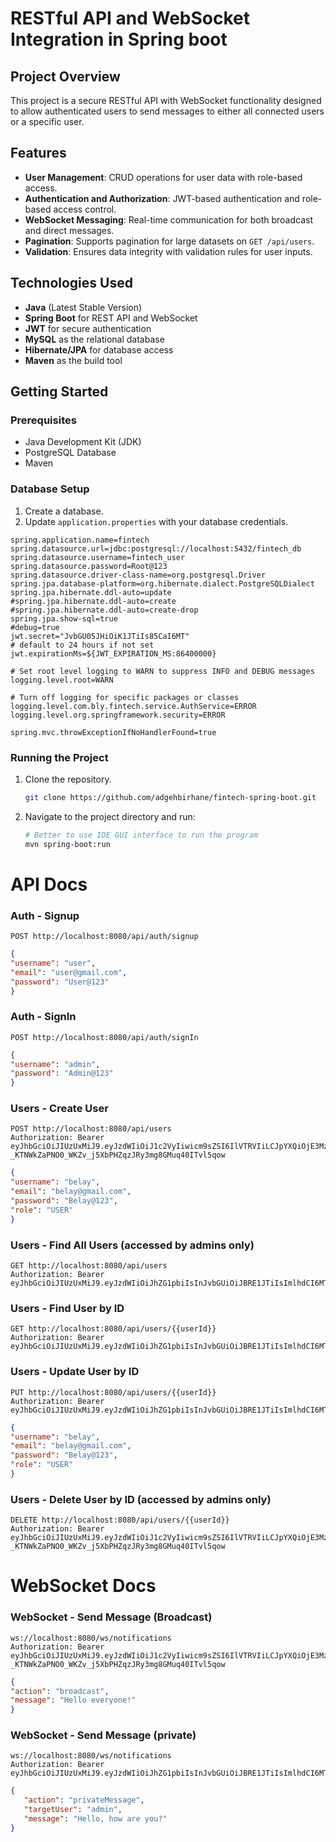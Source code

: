 # RESTful API and WebSocket Integration in Spring boot

## Project Overview

This project is a secure RESTful API with WebSocket functionality designed to allow authenticated users to send messages to either all connected users or a specific user.

## Features

- **User Management**: CRUD operations for user data with role-based access.
- **Authentication and Authorization**: JWT-based authentication and role-based access control.
- **WebSocket Messaging**: Real-time communication for both broadcast and direct messages.
- **Pagination**: Supports pagination for large datasets on `GET /api/users`.
- **Validation**: Ensures data integrity with validation rules for user inputs.

## Technologies Used

- **Java** (Latest Stable Version)
- **Spring Boot** for REST API and WebSocket
- **JWT** for secure authentication
- **MySQL** as the relational database
- **Hibernate/JPA** for database access
- **Maven** as the build tool

## Getting Started

### Prerequisites

- Java Development Kit (JDK)
- PostgreSQL Database
- Maven

### Database Setup

1. Create a database.
2. Update `application.properties` with your database credentials.

```properties
spring.application.name=fintech
spring.datasource.url=jdbc:postgresql://localhost:5432/fintech_db
spring.datasource.username=fintech_user
spring.datasource.password=Root@123
spring.datasource.driver-class-name=org.postgresql.Driver
spring.jpa.database-platform=org.hibernate.dialect.PostgreSQLDialect
spring.jpa.hibernate.ddl-auto=update
#spring.jpa.hibernate.ddl-auto=create
#spring.jpa.hibernate.ddl-auto=create-drop
spring.jpa.show-sql=true
#debug=true
jwt.secret="JvbGU05JHiOiK1JTiIs85CaI6MT"
# default to 24 hours if not set
jwt.expirationMs=${JWT_EXPIRATION_MS:86400000}

# Set root level logging to WARN to suppress INFO and DEBUG messages
logging.level.root=WARN

# Turn off logging for specific packages or classes
logging.level.com.bly.fintech.service.AuthService=ERROR
logging.level.org.springframework.security=ERROR

spring.mvc.throwExceptionIfNoHandlerFound=true

```
### Running the Project

1. Clone the repository.
   ```bash
   git clone https://github.com/adgehbirhane/fintech-spring-boot.git
    ```
2. Navigate to the project directory and run:
   ```bash
   # Better to use IDE GUI interface to run the program
   mvn spring-boot:run

# API Docs

### Auth - Signup
```HTTPie
POST http://localhost:8080/api/auth/signup
```

```json
{
"username": "user",
"email": "user@gmail.com",
"password": "User@123"
}
```

### Auth - SignIn
```HTTPie
POST http://localhost:8080/api/auth/signIn
```
```json
{
"username": "admin",
"password": "Admin@123"
}
```

### Users - Create User
```HTTPie
POST http://localhost:8080/api/users
Authorization: Bearer eyJhbGciOiJIUzUxMiJ9.eyJzdWIiOiJ1c2VyIiwicm9sZSI6IlVTRVIiLCJpYXQiOjE3MzEyNTM1OTIsImV4cCI6MTczMTMzOTk5Mn0.g5Rt7wXM1GHztvVK55c74j3b2W12we6H9FsSW-_KTNWkZaPNO0_WKZv_j5XbPHZqzJRy3mg8GMuq40ITvl5qow
```

```json
{
"username": "belay",
"email": "belay@gmail.com",
"password": "Belay@123",
"role": "USER"
}
```

### Users - Find All Users (accessed by admins only)
```HTTPie
GET http://localhost:8080/api/users
Authorization: Bearer eyJhbGciOiJIUzUxMiJ9.eyJzdWIiOiJhZG1pbiIsInJvbGUiOiJBRE1JTiIsImlhdCI6MTczMTI1MzczNiwiZXhwIjoxNzMxMzQwMTM2fQ.610WCFCdMcHjqvH81cf0bQqp4XHU5zc6BkHpYBNIdFV0jDJzNPtmKaOl57Ri7WBqXurEVwQN84alFC5kMmVs9A
```
### Users - Find User by ID
```HTTPie
GET http://localhost:8080/api/users/{{userId}}
Authorization: Bearer eyJhbGciOiJIUzUxMiJ9.eyJzdWIiOiJhZG1pbiIsInJvbGUiOiJBRE1JTiIsImlhdCI6MTczMTI1MzczNiwiZXhwIjoxNzMxMzQwMTM2fQ.610WCFCdMcHjqvH81cf0bQqp4XHU5zc6BkHpYBNIdFV0jDJzNPtmKaOl57Ri7WBqXurEVwQN84alFC5kMmVs9A
```

### Users - Update User by ID
```HTTPie
PUT http://localhost:8080/api/users/{{userId}}
Authorization: Bearer eyJhbGciOiJIUzUxMiJ9.eyJzdWIiOiJhZG1pbiIsInJvbGUiOiJBRE1JTiIsImlhdCI6MTczMTI1MzczNiwiZXhwIjoxNzMxMzQwMTM2fQ.610WCFCdMcHjqvH81cf0bQqp4XHU5zc6BkHpYBNIdFV0jDJzNPtmKaOl57Ri7WBqXurEVwQN84alFC5kMmVs9A
```

```json
{
"username": "belay",
"email": "belay@gmail.com",
"password": "Belay@123",
"role": "USER"
}
```
### Users - Delete User by ID (accessed by admins only)
```HTTPie
DELETE http://localhost:8080/api/users/{{userId}}
Authorization: Bearer eyJhbGciOiJIUzUxMiJ9.eyJzdWIiOiJ1c2VyIiwicm9sZSI6IlVTRVIiLCJpYXQiOjE3MzEyNTM1OTIsImV4cCI6MTczMTMzOTk5Mn0.g5Rt7wXM1GHztvVK55c74j3b2W12we6H9FsSW-_KTNWkZaPNO0_WKZv_j5XbPHZqzJRy3mg8GMuq40ITvl5qow
```

# WebSocket Docs
### WebSocket - Send Message (Broadcast)
```HTTPie
ws://localhost:8080/ws/notifications
Authorization: Bearer eyJhbGciOiJIUzUxMiJ9.eyJzdWIiOiJ1c2VyIiwicm9sZSI6IlVTRVIiLCJpYXQiOjE3MzEyNTM1OTIsImV4cCI6MTczMTMzOTk5Mn0.g5Rt7wXM1GHztvVK55c74j3b2W12we6H9FsSW-_KTNWkZaPNO0_WKZv_j5XbPHZqzJRy3mg8GMuq40ITvl5qow
```
```json 
{
"action": "broadcast",
"message": "Hello everyone!"
}
```

### WebSocket - Send Message (private)
```HTTPie
ws://localhost:8080/ws/notifications
Authorization: Bearer eyJhbGciOiJIUzUxMiJ9.eyJzdWIiOiJhZG1pbiIsInJvbGUiOiJBRE1JTiIsImlhdCI6MTczMTI1MzczNiwiZXhwIjoxNzMxMzQwMTM2fQ.610WCFCdMcHjqvH81cf0bQqp4XHU5zc6BkHpYBNIdFV0jDJzNPtmKaOl57Ri7WBqXurEVwQN84alFC5kMmVs9A
```
```json 
{
   "action": "privateMessage",
   "targetUser": "admin",
   "message": "Hello, how are you?"
}
```
